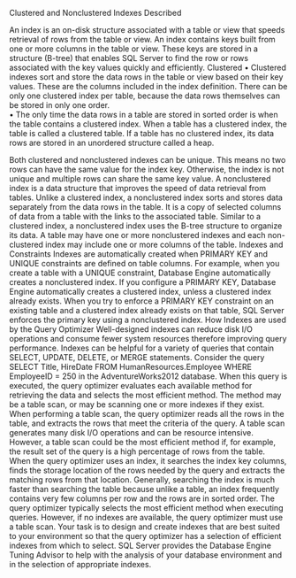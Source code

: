 Clustered and Nonclustered Indexes Described


An index is an on-disk structure associated with a table or view that speeds retrieval of rows from the table or view. An index contains keys built from one or more columns in the table or view. These keys are stored in a structure (B-tree) that enables SQL Server to find the row or rows associated with the key values quickly and efficiently.
Clustered
•	Clustered indexes sort and store the data rows in the table or view based on their key values. These are the columns included in the index definition. There can be only one clustered index per table, because the data rows themselves can be stored in only one order.  
•	The only time the data rows in a table are stored in sorted order is when the table contains a clustered index. When a table has a clustered index, the table is called a clustered table. If a table has no clustered index, its data rows are stored in an unordered structure called a heap.

Both clustered and nonclustered indexes can be unique. This means no two rows can have the same value for the index key. Otherwise, the index is not unique and multiple rows can share the same key value.
A nonclustered
 index is a data structure that improves the speed of data retrieval from tables. Unlike a clustered index, a nonclustered index sorts and stores data separately from the data rows in the table. It is a copy of selected columns of data from a table with the links to the associated table.
Similar to a clustered index, a nonclustered index uses the B-tree structure to organize its data.
A table may have one or more nonclustered indexes and each non-clustered index may include one or more columns of the table.
Indexes and Constraints
Indexes are automatically created when PRIMARY KEY and UNIQUE constraints are defined on table columns. For example, when you create a table with a UNIQUE constraint, Database Engine automatically creates a nonclustered index. If you configure a PRIMARY KEY, Database Engine automatically creates a clustered index, unless a clustered index already exists. When you try to enforce a PRIMARY KEY constraint on an existing table and a clustered index already exists on that table, SQL Server enforces the primary key using a nonclustered index.
How Indexes are used by the Query Optimizer
Well-designed indexes can reduce disk I/O operations and consume fewer system resources therefore improving query performance. Indexes can be helpful for a variety of queries that contain SELECT, UPDATE, DELETE, or MERGE statements. Consider the query SELECT Title, HireDate FROM HumanResources.Employee WHERE EmployeeID = 250 in the AdventureWorks2012 database. When this query is executed, the query optimizer evaluates each available method for retrieving the data and selects the most efficient method. The method may be a table scan, or may be scanning one or more indexes if they exist.
When performing a table scan, the query optimizer reads all the rows in the table, and extracts the rows that meet the criteria of the query. A table scan generates many disk I/O operations and can be resource intensive. However, a table scan could be the most efficient method if, for example, the result set of the query is a high percentage of rows from the table.
When the query optimizer uses an index, it searches the index key columns, finds the storage location of the rows needed by the query and extracts the matching rows from that location. Generally, searching the index is much faster than searching the table because unlike a table, an index frequently contains very few columns per row and the rows are in sorted order.
The query optimizer typically selects the most efficient method when executing queries. However, if no indexes are available, the query optimizer must use a table scan. Your task is to design and create indexes that are best suited to your environment so that the query optimizer has a selection of efficient indexes from which to select. SQL Server provides the Database Engine Tuning Advisor to help with the analysis of your database environment and in the selection of appropriate indexes.


